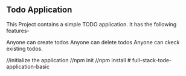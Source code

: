 ## Todo Application

This Project contains a simple TODO application.
It has the following features-

Anyone can create todos
Anyone can delete todos
Anyone can ckeck existing todos.

//initialize the application
//npm init
//npm install
#   f u l l - s t a c k - t o d e - a p p l i c a t i o n - b a s i c  
 
